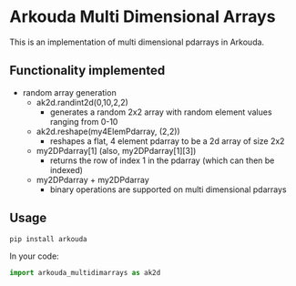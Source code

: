 # Arkouda Multi Dimensional Arrays

This is an implementation of multi dimensional pdarrays in Arkouda.

## Functionality implemented

- random array generation
  - ak2d.randint2d(0,10,2,2)
    - generates a random 2x2 array with random element values ranging from 0-10
  - ak2d.reshape(my4ElemPdarray, (2,2))
    - reshapes a flat, 4 element pdarray to be a 2d array of size 2x2
  - my2DPdarray[1] (also, my2DPdarray[1][3])
    - returns the row of index 1 in the pdarray (which can then be indexed)
  - my2DPdarray + my2DPdarray
    - binary operations are supported on multi dimensional pdarrays

## Usage

```commandline
pip install arkouda
```

In your code:

```python
import arkouda_multidimarrays as ak2d
```